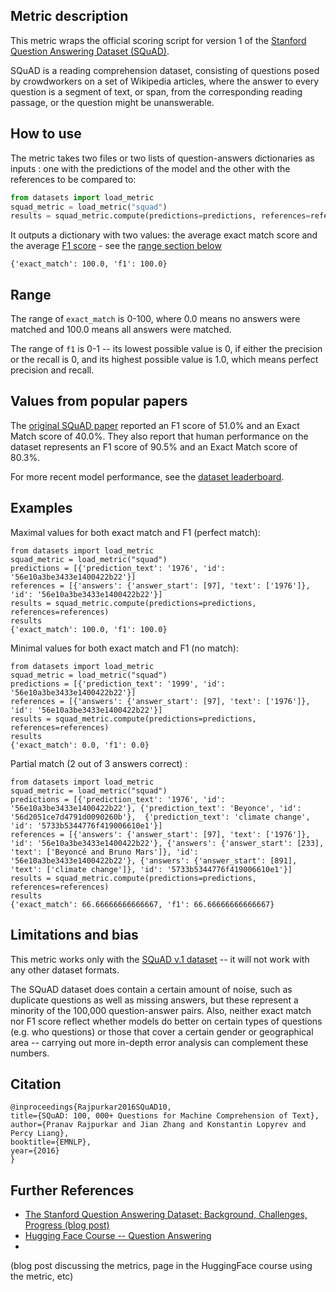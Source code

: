 ## Metric description
This metric wraps the official scoring script for version 1 of the [Stanford Question Answering Dataset (SQuAD)](https://huggingface.co/datasets/squad). 

SQuAD is a reading comprehension dataset, consisting of questions posed by crowdworkers on a set of Wikipedia articles, where the answer to every question is a segment of text, or span, from the corresponding reading passage, or the question might be unanswerable.

## How to use 

The metric takes two files or two lists of question-answers dictionaries as inputs : one with the predictions of the model and the other with the references to be compared to:

```python
from datasets import load_metric
squad_metric = load_metric("squad")
results = squad_metric.compute(predictions=predictions, references=references)
```
  
It outputs a dictionary with two values: the average exact match score and the average [F1 score](https://huggingface.co/metrics/f1) - see the [range section below](#range)

    {'exact_match': 100.0, 'f1': 100.0}

## Range
The range of `exact_match` is 0-100, where 0.0 means no answers were matched and 100.0 means all answers were matched. 

The range of `f1` is 0-1 -- its lowest possible value is 0, if either the precision or the recall is 0, and its highest possible value is 1.0, which means perfect precision and recall.

## Values from popular papers
The [original SQuAD paper](https://nlp.stanford.edu/pubs/rajpurkar2016squad.pdf) reported an F1 score of 51.0% and an Exact Match score of 40.0%. They also report that human performance on the dataset represents an F1 score of 90.5% and an Exact Match score of 80.3%.

For more recent model performance, see the [dataset leaderboard](https://paperswithcode.com/dataset/squad).

## Examples 

Maximal values for both exact match and F1 (perfect match):

    from datasets import load_metric
    squad_metric = load_metric("squad")
    predictions = [{'prediction_text': '1976', 'id': '56e10a3be3433e1400422b22'}]
    references = [{'answers': {'answer_start': [97], 'text': ['1976']}, 'id': '56e10a3be3433e1400422b22'}]
    results = squad_metric.compute(predictions=predictions, references=references)
    results
    {'exact_match': 100.0, 'f1': 100.0}

Minimal values for both exact match and F1 (no match):

    from datasets import load_metric
    squad_metric = load_metric("squad")
    predictions = [{'prediction_text': '1999', 'id': '56e10a3be3433e1400422b22'}]
    references = [{'answers': {'answer_start': [97], 'text': ['1976']}, 'id': '56e10a3be3433e1400422b22'}]
    results = squad_metric.compute(predictions=predictions, references=references)
    results
    {'exact_match': 0.0, 'f1': 0.0}
    
Partial match (2 out of 3 answers correct) : 

    from datasets import load_metric
    squad_metric = load_metric("squad")
    predictions = [{'prediction_text': '1976', 'id': '56e10a3be3433e1400422b22'}, {'prediction_text': 'Beyonce', 'id': '56d2051ce7d4791d0090260b'},  {'prediction_text': 'climate change', 'id': '5733b5344776f419006610e1'}]
    references = [{'answers': {'answer_start': [97], 'text': ['1976']}, 'id': '56e10a3be3433e1400422b22'}, {'answers': {'answer_start': [233], 'text': ['Beyoncé and Bruno Mars']}, 'id': '56e10a3be3433e1400422b22'}, {'answers': {'answer_start': [891], 'text': ['climate change']}, 'id': '5733b5344776f419006610e1'}]
    results = squad_metric.compute(predictions=predictions, references=references)
    results
    {'exact_match': 66.66666666666667, 'f1': 66.66666666666667}

## Limitations and bias
This metric works only with the [SQuAD v.1 dataset](https://huggingface.co/datasets/squad) -- it will not work with any other dataset formats.

The SQuAD dataset does contain a certain amount of noise, such as duplicate questions as well as missing answers, but these represent a minority of the 100,000 question-answer pairs. Also, neither exact match nor F1 score reflect whether models do better on certain types of questions (e.g. who questions) or those that cover a certain gender or geographical area -- carrying out more in-depth error analysis can complement these numbers. 


## Citation

    @inproceedings{Rajpurkar2016SQuAD10,
    title={SQuAD: 100, 000+ Questions for Machine Comprehension of Text},
    author={Pranav Rajpurkar and Jian Zhang and Konstantin Lopyrev and Percy Liang},
    booktitle={EMNLP},
    year={2016}
    }
    
## Further References 

- [The Stanford Question Answering Dataset: Background, Challenges, Progress (blog post)](https://rajpurkar.github.io/mlx/qa-and-squad/)
- [Hugging Face Course -- Question Answering](https://huggingface.co/course/chapter7/7)
- 

(blog post discussing the metrics, page in the HuggingFace course using the metric, etc)
